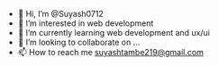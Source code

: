 - 👋 Hi, I’m @Suyash0712
- 👀 I’m interested in web development
- 🌱 I’m currently learning web development and ux/ui
- 💞️ I’m looking to collaborate on ...
- 📫 How to reach me suyashtambe219@gmail.com

<!---
Suyash0712/Suyash0712 is a ✨ special ✨ repository because its `README.md` (this file) appears on your GitHub profile.
You can click the Preview link to take a look at your changes.
--->
